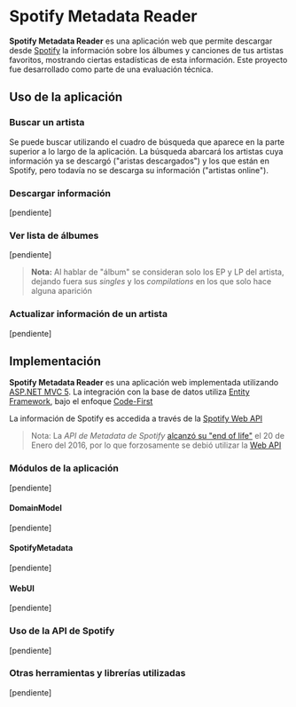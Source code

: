 # Spotify Metadata Reader

**Spotify Metadata Reader** es una aplicación web que permite descargar desde [Spotify](https://www.spotify.com) la información sobre los álbumes y canciones de tus artistas favoritos, mostrando ciertas estadísticas de esta información. Este proyecto fue desarrollado como parte de una evaluación técnica.

## Uso de la aplicación

### Buscar un artista
Se puede buscar utilizando el cuadro de búsqueda que aparece en la parte superior a lo largo de la aplicación.
La búsqueda abarcará los artistas cuya información ya se descargó ("aristas descargados") y los que están en Spotify, pero todavía no se descarga su información ("artistas online").

### Descargar información
[pendiente]

### Ver lista de álbumes
[pendiente]

> **Nota:** Al hablar de "álbum" se consideran solo los EP y LP del artista, dejando fuera sus *singles* y los *compilations* en los que solo hace alguna aparición

### Actualizar información de un artista
[pendiente]

## Implementación
**Spotify Metadata Reader** es una aplicación web implementada utilizando [ASP.NET MVC 5](http://www.asp.net/mvc/mvc5). La integración con la base de datos utiliza [Entity Framework](https://msdn.microsoft.com/en-us/data/ef.aspx), bajo el enfoque [Code-First](https://msdn.microsoft.com/en-us/data/jj193542.aspx)

La información de Spotify es accedida a través de la [Spotify Web API](https://developer.spotify.com/web-api/)
>Nota: La *API de Metadata de Spotify* [alcanzó su "end of life"](https://developer.spotify.com/technologies/metadata-api/) el 20 de Enero del 2016, por lo que forzosamente se debió utilizar la [Web API](https://developer.spotify.com/web-api/)

### Módulos de la aplicación
[pendiente]

#### DomainModel
[pendiente]

#### SpotifyMetadata
[pendiente]

#### WebUI
[pendiente]


### Uso de la API  de Spotify
[pendiente]

### Otras herramientas y librerías utilizadas
[pendiente]